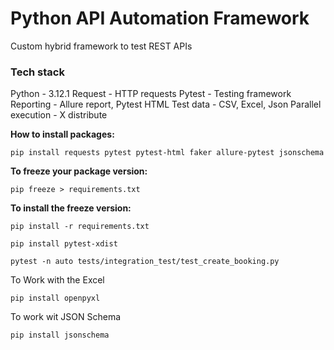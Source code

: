# Python API Automation Framework

Custom hybrid framework to test REST APIs

### Tech stack
Python - 3.12.1
Request - HTTP requests
Pytest - Testing framework
Reporting - Allure report, Pytest HTML
Test data - CSV, Excel, Json
Parallel execution - X distribute

**How to install packages:**
```
pip install requests pytest pytest-html faker allure-pytest jsonschema
```
**To freeze your package version:**
```
pip freeze > requirements.txt
```
**To install the freeze version:**
```
pip install -r requirements.txt

```
```
pip install pytest-xdist
```
```
pytest -n auto tests/integration_test/test_create_booking.py
```

To Work with the Excel
```
pip install openpyxl
```

To work wit JSON Schema
```
pip install jsonschema
```

